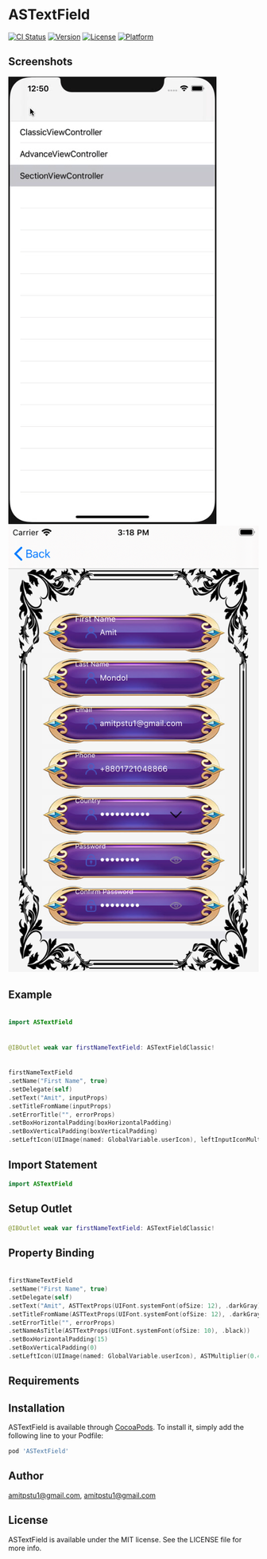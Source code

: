 # ASTextField

[![CI Status](https://img.shields.io/travis/amitpstu1@gmail.com/ASTextField.svg?style=flat)](https://travis-ci.org/amitpstu1@gmail.com/ASTextField)
[![Version](https://img.shields.io/cocoapods/v/ASTextField.svg?style=flat)](https://cocoapods.org/pods/ASTextField)
[![License](https://img.shields.io/cocoapods/l/ASTextField.svg?style=flat)](https://cocoapods.org/pods/ASTextField)
[![Platform](https://img.shields.io/cocoapods/p/ASTextField.svg?style=flat)](https://cocoapods.org/pods/ASTextField)

Screenshots
---------
![ASTextField Screenshots](astextField_screenshot.gif)
![ASTextField Screenshots](astextField_d_screenshot.png)
    
## Example
```swift

import ASTextField


@IBOutlet weak var firstNameTextField: ASTextFieldClassic!


firstNameTextField
.setName("First Name", true)
.setDelegate(self)
.setText("Amit", inputProps)
.setTitleFromName(inputProps)
.setErrorTitle("", errorProps)
.setBoxHorizontalPadding(boxHorizontalPadding)
.setBoxVerticalPadding(boxVerticalPadding)
.setLeftIcon(UIImage(named: GlobalVariable.userIcon), leftInputIconMultiplier, {textField, imageView, isOn in print(textField.getName() ?? "") })

```

## Import Statement
```swift
import ASTextField
```

## Setup Outlet
```swift
@IBOutlet weak var firstNameTextField: ASTextFieldClassic!
```

## Property Binding
```swift

firstNameTextField
.setName("First Name", true)
.setDelegate(self)
.setText("Amit", ASTTextProps(UIFont.systemFont(ofSize: 12), .darkGray))
.setTitleFromName(ASTTextProps(UIFont.systemFont(ofSize: 12), .darkGray))
.setErrorTitle("", errorProps)
.setNameAsTitle(ASTTextProps(UIFont.systemFont(ofSize: 10), .black))
.setBoxHorizontalPadding(15)
.setBoxVerticalPadding(0)
.setLeftIcon(UIImage(named: GlobalVariable.userIcon), ASTMultiplier(0.4, 0.4), {textField, imageView, isOn in print(textField.getName() ?? "") })

```

## Requirements

## Installation

ASTextField is available through [CocoaPods](https://cocoapods.org). To install
it, simply add the following line to your Podfile:

```ruby
pod 'ASTextField'
```

## Author

amitpstu1@gmail.com, amitpstu1@gmail.com

## License

ASTextField is available under the MIT license. See the LICENSE file for more info.
